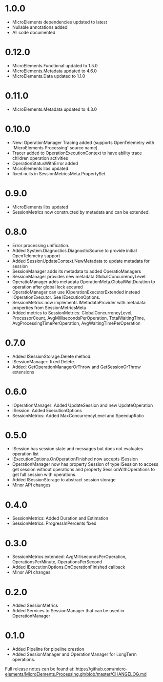 # 1.0.0
- MicroElements dependencies updated to latest
- Nullable annotations added
- All code documented

# 0.12.0
- MicroElements.Functional updated to 1.5.0
- MicroElements.Metadata updated to 4.6.0
- MicroElements.Data updated to 1.1.0

# 0.11.0
- MicroElements.Metadata updated to 4.3.0

# 0.10.0
- New: OperationManager Tracing added (supports OpenTelemetry with 'MicroElements.Processing' source name).
- Tracer added to OperationExecutionContext to have ability trace children operation activities
- OperationStatusWithError added
- MicroElements libs updated
- fixed nulls in SessionMetricsMeta.PropertySet

# 0.9.0
- MicroElements libs updated
- SessionMetrics now constructed by metadata and can be extended.

# 0.8.0
- Error processing unification.
- Added System.Diagnostics.DiagnosticSource to provide initial OpenTelemetry support
- Added SessionUpdateContext.NewMetadata to update metadata for session
- SessionManager adds its metadata to added OperatioManagers
- SessionManager provides new metadata GlobalConcurrencyLevel
- OperatioManager adds metadata OperationMeta.GlobalWaitDuration to operation after global lock accured
- OperatioManager can use IOperationExecutorExtended instead IOperationExecutor. See IExecutionOptions.
- SessionMetrics now implements IMetadataProvider with metadata properties from SessionMetricsMeta
- Added metrics to SessionMetrics: GlobalConcurrencyLevel, ProcessorCount, AvgMillisecondsPerOperation, TotalWaitingTime, AvgProcessingTimePerOperation, AvgWaitingTimePerOperation

# 0.7.0
- Added ISessionStorage.Delete method.
- ISessionManager: fixed Delete.
- Added: GetOperationManagerOrThrow and GetSessionOrThrow extensions

# 0.6.0
- IOperationManager: Added UpdateSession and new UpdateOperation
- ISession: Added ExecutionOptions
- SessionMetrics: Added MaxConcurrencyLevel and SpeedupRatio

# 0.5.0
- ISession<TSessionState> has session state and messages but does not evaluates operation list
- IExecutionOptions.OnOperationFinished now accepts ISession<TSessionState>
- OperationManager now has property Session of type ISession<TSessionState> to access get session without operations and property SessionWithOperations to get full session with operations.
- Added ISessionStorage to abstract session storage
- Minor API changes

# 0.4.0
- SessionMetrics: Added Duration and Estimation
- SessionMetrics: ProgressInPercents fixed

# 0.3.0
- SessionMetrics extended: AvgMillisecondsPerOperation, OperationsPerMinute, OperationsPerSecond
- Added IExecutionOptions.OnOperationFinished callback
- Minor API changes

# 0.2.0
- Added SessionMetrics
- Added Services to SessionManager that can be used in OperationManager

# 0.1.0
- Added Pipeline for pipeline crestion
- Added SessionManager and OperationManager for LongTerm operations.

Full release notes can be found at: https://github.com/micro-elements/MicroElements.Processing.git/blob/master/CHANGELOG.md
